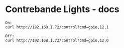 # Contrebande Lights - docs

```
On:
curl http://192.168.1.72/control?cmd=gpio,12,1

Off:
curl http://192.168.1.72/control?cmd=gpio,12,0
```
